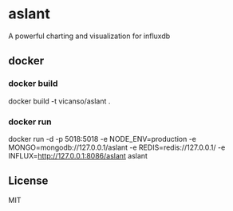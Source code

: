 # aslant

A powerful charting and visualization for influxdb

## docker

### docker build

docker build -t vicanso/aslant .

### docker run

docker run -d -p 5018:5018 -e NODE_ENV=production -e MONGO=mongodb://127.0.0.1/aslant -e REDIS=redis://127.0.0.1/ -e INFLUX=http://127.0.0.1:8086/aslant aslant

## License

MIT
